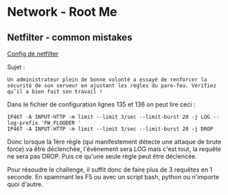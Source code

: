 # Network - Root Me

## Netfilter - common mistakes

[Config de netfilter](./fw.sh)

Sujet :
```
Un administrateur plein de bonne volonté a essayé de renforcer la sécurité de son serveur en ajustant les règles du pare-feu. Vérifiez qu’il a bien fait son travail !
```

Dans le fichier de configuration lignes 135 et 136 on peut lire ceci :
```
IP46T -A INPUT-HTTP -m limit --limit 3/sec --limit-burst 20 -j LOG --log-prefix 'FW_FLOODER '
IP46T -A INPUT-HTTP -m limit --limit 3/sec --limit-burst 20 -j DROP
```

Donc lorsque la 1ère règle (qui manifestement détecte une attaque de brute force) va être déclenchée, l'évènement sera LOG mais c'est tout, la requête ne sera pas DROP. Puis ce qu'une seule règle peut être déclencée.

Pour résoudre le challenge, il suffit donc de faire plus de 3 requêtes en 1 seconde.
En spammant les F5 ou avec un script bash, python ou n'importe quoi d'autre.